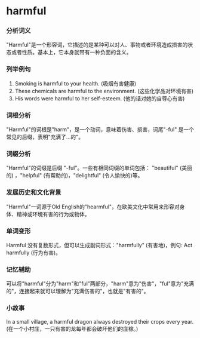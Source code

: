 # harmful

### 分析词义

  

"Harmful"是一个形容词，它描述的是某种可以对人、事物或者环境造成损害的状态或者性质。基本上，它本身就带有一种负面的含义。

  

### 列举例句

  

1.  Smoking is harmful to your health. (吸烟有害健康)
2.  These chemicals are harmful to the environment. (这些化学品对环境有害)
3.  His words were harmful to her self-esteem. (他的话对她的自尊心有害)

  

### 词根分析

  

"Harmful"的词根是"harm"，是一个动词，意味着伤害、损害，词尾"-ful" 是一个常见的后缀，表明"充满了…的"。

  

### 词缀分析

  

"Harmful"的词缀是后缀 "-ful"。一些有相同词缀的单词包括： "beautiful" (美丽的) ，"helpful" (有帮助的)，"delightful" (令人愉快的)等。

  

### 发展历史和文化背景

  

"Harmful"一词源于Old English的"hearmful"，在欧美文化中常用来形容对身体、精神或环境有害的行为或物体。

  

### 单词变形

  

Harmful 没有复数形式，但可以生成副词形式："harmfully" (有害地)，例句: Act harmfully (行为有害)。

  

### 记忆辅助

  

可以将"harmful"分为"harm"和"ful"两部分，"harm"意为"伤害"，"ful"意为"充满的"，连接起来就可以理解为"充满伤害的"，也就是"有害的"。

  

### 小故事

  

In a small village, a harmful dragon always destroyed their crops every year. (在一个小村庄，一只有害的龙每年都会破坏他们的庄稼。)
